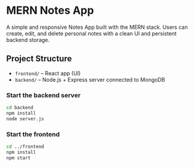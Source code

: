 # MERN Notes App

A simple and responsive Notes App built with the MERN stack. Users can create, edit, and delete personal notes with a clean UI and persistent backend storage.

## Project Structure

- `frontend/` – React app (UI)
- `backend/` – Node.js + Express server connected to MongoDB

### Start the backend server
```bash
cd backend
npm install
node server.js
```

### Start the frontend
```bash
cd ../frontend
npm install
npm start
```
